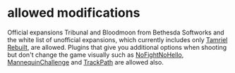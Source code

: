 # allowed modifications

Official expansions Tribunal and Bloodmoon from Bethesda Softworks and the white list of unofficial expansions, which
currently includes only [Tamriel Rebuilt](./tamriel-rebuilt.md), are allowed. Plugins that give you additional options
when shooting but don't change the game visually such as [NoFightNoHello](./nofightnohello.md),
[MannequinChallenge](./mannequinchallenge.md) and [TrackPath](./trackpath.md) are allowed also.
